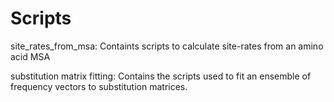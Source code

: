 # Scripts

site_rates_from_msa: Containts scripts to calculate site-rates from an amino acid MSA

substitution matrix fitting: Contains the scripts used to fit an ensemble of frequency vectors to substitution matrices.
